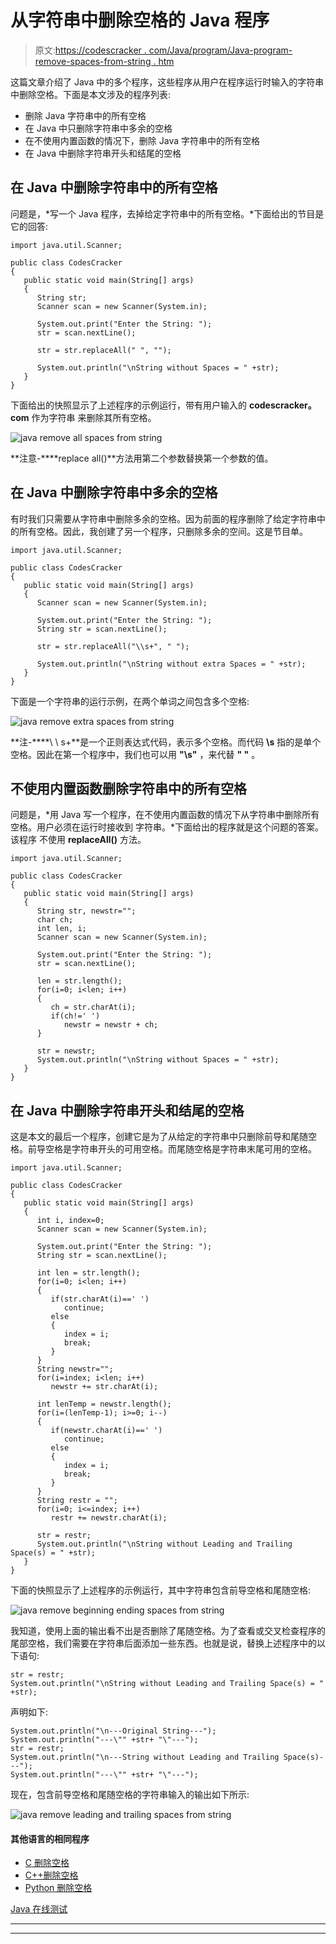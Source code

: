 # 从字符串中删除空格的 Java 程序

> 原文:[https://codescracker . com/Java/program/Java-program-remove-spaces-from-string . htm](https://codescracker.com/java/program/java-program-remove-spaces-from-string.htm)

这篇文章介绍了 Java 中的多个程序，这些程序从用户在程序运行时输入的字符串中删除空格。下面是本文涉及的程序列表:

*   删除 Java 字符串中的所有空格
*   在 Java 中只删除字符串中多余的空格
*   在不使用内置函数的情况下，删除 Java 字符串中的所有空格
*   在 Java 中删除字符串开头和结尾的空格

## 在 Java 中删除字符串中的所有空格

问题是，*写一个 Java 程序，去掉给定字符串中的所有空格。*下面给出的节目是 它的回答:

```
import java.util.Scanner;

public class CodesCracker
{
   public static void main(String[] args)
   {
      String str;
      Scanner scan = new Scanner(System.in);

      System.out.print("Enter the String: ");
      str = scan.nextLine();

      str = str.replaceAll(" ", "");

      System.out.println("\nString without Spaces = " +str);
   }
}
```

下面给出的快照显示了上述程序的示例运行，带有用户输入的 **codescracker。com** 作为字符串 来删除其所有空格。

![java remove all spaces from string](../Images/9956e7e6f170319326efb436f56465f4.png)

**注意-****replace all()**方法用第二个参数替换第一个参数的值。

## 在 Java 中删除字符串中多余的空格

有时我们只需要从字符串中删除多余的空格。因为前面的程序删除了给定字符串中的所有空格。因此，我创建了另一个程序，只删除多余的空间。这是节目单。

```
import java.util.Scanner;

public class CodesCracker
{
   public static void main(String[] args)
   {
      Scanner scan = new Scanner(System.in);

      System.out.print("Enter the String: ");
      String str = scan.nextLine();

      str = str.replaceAll("\\s+", " ");

      System.out.println("\nString without extra Spaces = " +str);
   }
}
```

下面是一个字符串的运行示例，在两个单词之间包含多个空格:

![java remove extra spaces from string](../Images/4e318f7c64eace3b9c77922e7aff9b52.png)

**注-****\ \ s+**是一个正则表达式代码，表示多个空格。而代码 **\\s** 指的是单个 空格。因此在第一个程序中，我们也可以用 **"\\s"** ，来代替 **" "** 。

## 不使用内置函数删除字符串中的所有空格

问题是，*用 Java 写一个程序，在不使用内置函数的情况下从字符串中删除所有空格。用户必须在运行时接收到 字符串。*下面给出的程序就是这个问题的答案。该程序 不使用 **replaceAll()** 方法。

```
import java.util.Scanner;

public class CodesCracker
{
   public static void main(String[] args)
   {
      String str, newstr="";
      char ch;
      int len, i;
      Scanner scan = new Scanner(System.in);

      System.out.print("Enter the String: ");
      str = scan.nextLine();

      len = str.length();
      for(i=0; i<len; i++)
      {
         ch = str.charAt(i);
         if(ch!=' ')
            newstr = newstr + ch;
      }

      str = newstr;
      System.out.println("\nString without Spaces = " +str);
   }
}
```

## 在 Java 中删除字符串开头和结尾的空格

这是本文的最后一个程序，创建它是为了从给定的字符串中只删除前导和尾随空格。前导空格是字符串开头的可用空格。而尾随空格是字符串末尾可用的空格。

```
import java.util.Scanner;

public class CodesCracker
{
   public static void main(String[] args)
   {
      int i, index=0;
      Scanner scan = new Scanner(System.in);

      System.out.print("Enter the String: ");
      String str = scan.nextLine();

      int len = str.length();
      for(i=0; i<len; i++)
      {
         if(str.charAt(i)==' ')
            continue;
         else
         {
            index = i;
            break;
         }
      }
      String newstr="";
      for(i=index; i<len; i++)
         newstr += str.charAt(i);

      int lenTemp = newstr.length();
      for(i=(lenTemp-1); i>=0; i--)
      {
         if(newstr.charAt(i)==' ')
            continue;
         else
         {
            index = i;
            break;
         }
      }
      String restr = "";
      for(i=0; i<=index; i++)
         restr += newstr.charAt(i);

      str = restr;
      System.out.println("\nString without Leading and Trailing Space(s) = " +str);
   }
}
```

下面的快照显示了上述程序的示例运行，其中字符串包含前导空格和尾随空格:

![java remove beginning ending spaces from string](../Images/07fea1928ef27b1e22888801d3c2c621.png)

我知道，使用上面的输出看不出是否删除了尾随空格。为了查看或交叉检查程序的尾部空格，我们需要在字符串后面添加一些东西。也就是说，替换上述程序中的以下语句:

```
str = restr;
System.out.println("\nString without Leading and Trailing Space(s) = " +str);
```

声明如下:

```
System.out.println("\n---Original String---");
System.out.println("---\"" +str+ "\"---");
str = restr;
System.out.println("\n---String without Leading and Trailing Space(s)---");
System.out.println("---\"" +str+ "\"---");
```

现在，包含前导空格和尾随空格的字符串输入的输出如下所示:

![java remove leading and trailing spaces from string](../Images/b04df84c61fe07d89536872c9e51c481.png)

#### 其他语言的相同程序

*   [C 删除空格](/c/program/c-program-remove-spaces-from-string.htm)
*   [C++删除空格](/cpp/program/cpp-program-remove-spaces-from-string.htm)
*   [Python 删除空格](/python/program/python-program-remove-spaces-from-string.htm)

[Java 在线测试](/exam/showtest.php?subid=1)

* * *

* * *